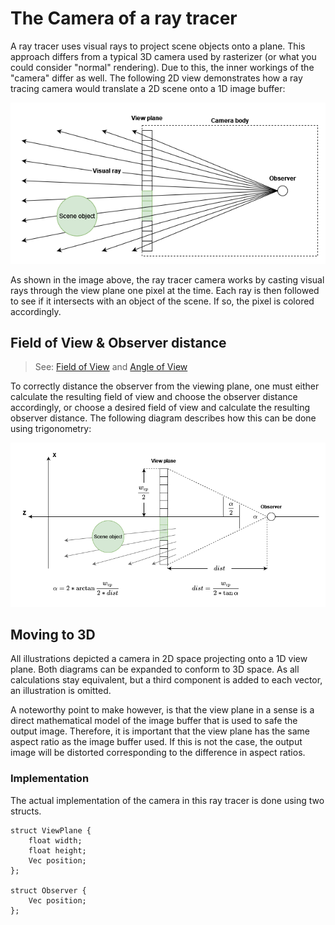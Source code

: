 # The Camera of a ray tracer
A ray tracer uses visual rays to project scene objects onto a plane. This approach differs from a typical 3D camera
used by rasterizer (or what you could consider "normal" rendering). Due to this, the inner workings of the "camera"
differ as well. The following 2D view demonstrates how a ray tracing camera would translate a 2D scene onto a 1D
image buffer:

![2DrayTracer](diagrams/2DrayTracer.drawio.png)

As shown in the image above, the ray tracer camera works by casting visual rays through the view plane one pixel at the
time. Each ray is then followed to see if it intersects with an object of the scene. If so, the pixel is colored accordingly.

## Field of View & Observer distance
> See: [Field of View](https://en.wikipedia.org/wiki/Field_of_view) and [Angle of View](https://en.wikipedia.org/wiki/Angle_of_view)

To correctly distance the observer from the viewing plane, one must either calculate the resulting field of view and
choose the observer distance accordingly, or choose a desired field of view and calculate the resulting observer distance.
The following diagram describes how this can be done using trigonometry:

![fovCalc](diagrams/fovCalc.drawio.png)

## Moving to 3D
All illustrations depicted a camera in 2D space projecting onto a 1D view plane. Both diagrams can be expanded to conform
to 3D space. As all calculations stay equivalent, but a third component is added to each vector, an illustration is omitted.

A noteworthy point to make however, is that the view plane in a sense is a direct mathematical model of the image buffer
that is used to safe the output image. Therefore, it is important that the view plane has the same aspect ratio as the image
buffer used. If this is not the case, the output image will be distorted corresponding to the difference in aspect ratios.

### Implementation
The actual implementation of the camera in this ray tracer is done using two structs.
```
struct ViewPlane {
    float width;
    float height;
    Vec position;
};

struct Observer {
    Vec position;
};
```

